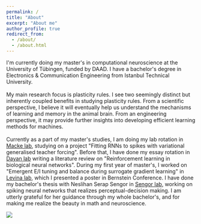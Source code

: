 ```yaml
---
permalink: /
title: "About"
excerpt: "About me"
author_profile: true
redirect_from: 
  - /about/
  - /about.html
---
```


I'm currently doing my master's in computational neuroscience at the University of Tübingen, funded by DAAD. I have a bachelor's degree in Electronics & Communication Engineering from Istanbul Technical University. 
<br> <br>
My main research focus is plasticity rules. I see two seemingly distinct but inherently coupled benefits in studying plasticity rules. From a scientific perspective, I believe it will eventually help us understand the mechanisms of learning and memory in the animal brain. From an engineering perspective, it may provide further insights into developing efficient learning methods for machines.
<br> <br>
Currently as a part of my master's studies, I am doing my lab rotation in [Macke lab](https://www.mackelab.org), studying on a project "Fitting RNNs to spikes with variational generalised teacher forcing". Before that, I have done my essay rotation in [Dayan lab](https://www.kyb.tuebingen.mpg.de/computational-neuroscience) writing a literature review on "Reinforcement learning in biological neural networks". During my first year of master's, I worked on "Emergent E/I tuning and balance during surrogate gradient learning" in [Levina lab](https://uni-tuebingen.de/fakultaeten/mathematisch-naturwissenschaftliche-fakultaet/fachbereiche/informatik/lehrstuehle/self-organization-and-optimality-in-neuronal-networks/), which I presented a poster in Bernstein Conference. I have done my bachelor's thesis with Neslihan Serap Sengor in [Sengor lab](https://www.simmag.itu.edu.tr), working on spiking neural networks that realizes perceptual-decision making. I am utterly grateful for her guidance through my whole bachelor's, and for making me realize the beauty in math and neuroscience.





![](https://aesagtekin.github.io/images/izh.jpeg)


